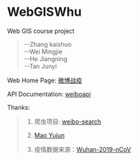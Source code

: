 # WebGISWhu
Web GIS course project

>--Zhang kaishuo <br>
>       --Wei Mingjie <br>
>       --He Jiangning <br>
>       --Tan Junyi<br>

Web Home Page: [微博战疫](http://epistory.deadpoetspoon.xyz)

API Documentation: [weiboapi](https://documenter.getpostman.com/view/11433628/SztK1jaN?version=latest)

Thanks:

> 1. 爬虫项目: [weibo-search](https://github.com/dataabc/weibo-search)
>
> 2. [Mao Yujun](https://github.com/YujunMao)
>
> 3. 疫情数据来源：[Wuhan-2019-nCoV](https://github.com/canghailan/Wuhan-2019-nCoV)

